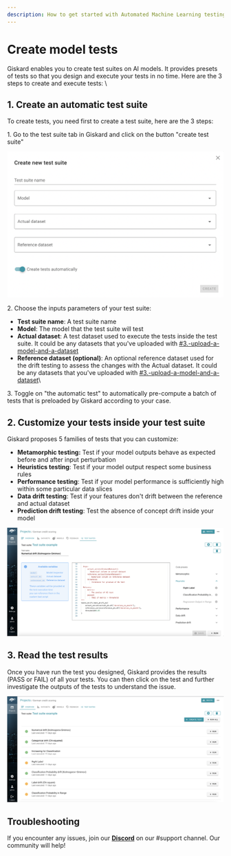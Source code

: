 ```yaml
---
description: How to get started with Automated Machine Learning testing
---
```


# Create model tests

Giskard enables you to create test suites on AI models. It provides presets of tests so that you design and execute your tests in no time. Here are the 3 steps to create and execute tests: \


## 1. Create an automatic test suite

To create tests, you need first to create a test suite, here are the 3 steps:

&#x20;1\. Go to the test suite tab in Giskard and click on the button "create test suite"

![](<../.gitbook/assets/Screenshot 2022-07-18 at 09.21.16.png>)

2\. Choose the inputs parameters of your test suite:

* **Test suite name**: A test suite name
* **Model**: The model that the test suite will test
* **Actual dataset**: A test dataset used to execute the tests inside the test suite. It could be any datasets that you've uploaded with [#3.-upload-a-model-and-a-dataset](upload-your-model.md#3.-upload-a-model-and-a-dataset "mention")
* **Reference dataset (optional)**: An optional reference dataset used for the drift testing to assess the changes with the Actual dataset. It could be any datasets that you've uploaded with [#3.-upload-a-model-and-a-dataset](upload-your-model.md#3.-upload-a-model-and-a-dataset "mention")\


3\. Toggle on "the automatic test" to automatically pre-compute a batch of tests that is preloaded by Giskard according to your case.

## 2. Customize your tests inside your test suite

Giskard proposes 5 families of tests that you can customize:

* **Metamorphic testing:** Test if your model outputs behave as expected before and after input perturbation
* **Heuristics testing**: Test if your model output respect some business rules
* **Performance testing**: Test if your model performance is sufficiently high within some particular data slices
* **Data drift testing**: Test if your features don't drift between the reference and actual dataset
* **Prediction drift testing**: Test the absence of concept drift inside your model

![](<../.gitbook/assets/Screenshot 2022-07-18 at 10.29.32.png>)

## 3. Read the test results

Once you have run the test you designed, Giskard provides the results (PASS or FAIL) of all your tests. You can then click on the test and further investigate the outputs of the tests to understand the issue.

![](<../.gitbook/assets/Screenshot 2022-07-18 at 10.23.02.png>)

## Troubleshooting[​](https://docs.airbyte.com/deploying-airbyte/on-aws-ec2#troubleshooting)

If you encounter any issues, join our [**Discord**](https://discord.gg/fkv7CAr3FE) on our #support channel. Our community will help!&#x20;
